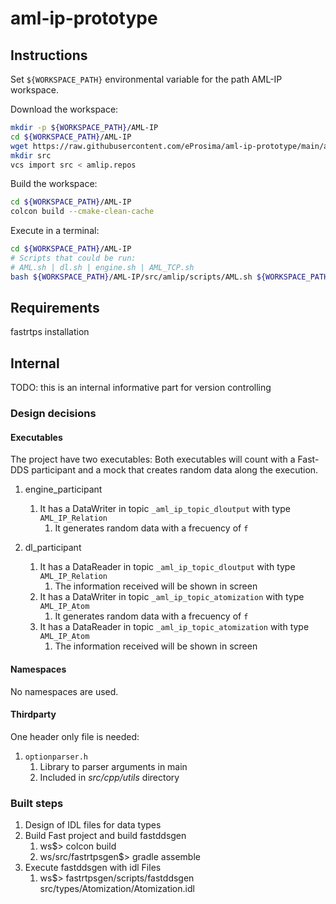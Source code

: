 # aml-ip-prototype

## Instructions

Set `${WORKSPACE_PATH}` environmental variable for the path AML-IP workspace.

Download the workspace:

```sh
mkdir -p ${WORKSPACE_PATH}/AML-IP
cd ${WORKSPACE_PATH}/AML-IP
wget https://raw.githubusercontent.com/eProsima/aml-ip-prototype/main/amlip.repos
mkdir src
vcs import src < amlip.repos
```

Build the workspace:

```sh
cd ${WORKSPACE_PATH}/AML-IP
colcon build --cmake-clean-cache
```

Execute in a terminal:

```sh
cd ${WORKSPACE_PATH}/AML-IP
# Scripts that could be run:
# AML.sh | dl.sh | engine.sh | AML_TCP.sh
bash ${WORKSPACE_PATH}/AML-IP/src/amlip/scripts/AML.sh ${WORKSPACE_PATH}/AML-IP
```

## Requirements

fastrtps installation

## Internal

TODO: this is an internal informative part for version controlling

### Design decisions

#### Executables
The project have two executables:
Both executables will count with a Fast-DDS participant and a mock that creates random data along the execution.

1. engine_participant
    1. It has a DataWriter in topic `_aml_ip_topic_dloutput` with type `AML_IP_Relation`
        1. It generates random data with a frecuency of `f`

1. dl_participant
    1. It has a DataReader in topic `_aml_ip_topic_dloutput` with type `AML_IP_Relation`
        1. The information received will be shown in screen
    1. It has a DataWriter in topic `_aml_ip_topic_atomization` with type `AML_IP_Atom`
        1. It generates random data with a frecuency of `f`
    1. It has a DataReader in topic `_aml_ip_topic_atomization` with type `AML_IP_Atom`
        1. The information received will be shown in screen

#### Namespaces

No namespaces are used.

#### Thirdparty

One header only file is needed:

1. `optionparser.h`
    1. Library to parser arguments in main
    1. Included in *src/cpp/utils* directory

### Built steps

1. Design of IDL files for data types
1. Build Fast project and build fastddsgen
    1. ws$> colcon build
    1. ws/src/fastrtpsgen$> gradle assemble
1. Execute fastddsgen with idl Files
    1. ws$> fastrtpsgen/scripts/fastddsgen src/types/Atomization/Atomization.idl

